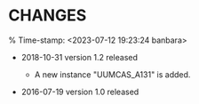 # CHANGES
% Time-stamp: <2023-07-12 19:23:24 banbara>

- 2018-10-31 version 1.2 released
   + A new instance "UUMCAS_A131" is added.

- 2016-07-19 version 1.0 released
